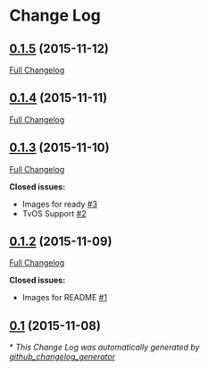 # Change Log

## [0.1.5](https://github.com/marmelroy/TVButton/tree/0.1.5) (2015-11-12)
[Full Changelog](https://github.com/marmelroy/TVButton/compare/0.1.4...0.1.5)

## [0.1.4](https://github.com/marmelroy/TVButton/tree/0.1.4) (2015-11-11)
[Full Changelog](https://github.com/marmelroy/TVButton/compare/0.1.3...0.1.4)

## [0.1.3](https://github.com/marmelroy/TVButton/tree/0.1.3) (2015-11-10)
[Full Changelog](https://github.com/marmelroy/TVButton/compare/0.1.2...0.1.3)

**Closed issues:**

- Images for ready [\#3](https://github.com/marmelroy/TVButton/issues/3)
- TvOS Support [\#2](https://github.com/marmelroy/TVButton/issues/2)

## [0.1.2](https://github.com/marmelroy/TVButton/tree/0.1.2) (2015-11-09)
[Full Changelog](https://github.com/marmelroy/TVButton/compare/0.1...0.1.2)

**Closed issues:**

- Images for README [\#1](https://github.com/marmelroy/TVButton/issues/1)

## [0.1](https://github.com/marmelroy/TVButton/tree/0.1) (2015-11-08)


\* *This Change Log was automatically generated by [github_changelog_generator](https://github.com/skywinder/Github-Changelog-Generator)*
